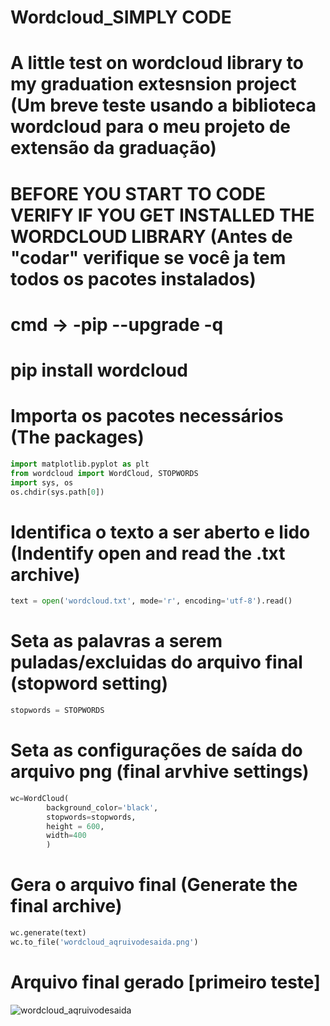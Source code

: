 # Wordcloud_SIMPLY CODE 
# A little test on wordcloud library to my graduation extesnsion project (Um breve teste usando a biblioteca wordcloud para o meu projeto de extensão da graduação)
# BEFORE YOU START TO CODE VERIFY IF YOU GET INSTALLED THE WORDCLOUD LIBRARY (Antes de "codar" verifique se você ja tem todos os pacotes instalados)
# cmd -> -pip --upgrade -q 
#         pip install wordcloud




# Importa os pacotes necessários (The packages)

```python
import matplotlib.pyplot as plt
from wordcloud import WordCloud, STOPWORDS
import sys, os
os.chdir(sys.path[0])
```

# Identifica o texto a ser aberto e lido (Indentify open and read the .txt archive)

```python
text = open('wordcloud.txt', mode='r', encoding='utf-8').read()
```

# Seta as palavras a serem puladas/excluidas do arquivo final (stopword setting)

```python
stopwords = STOPWORDS
```
# Seta as configurações de saída do arquivo png (final arvhive settings)

```python
wc=WordCloud(
        background_color='black',
        stopwords=stopwords,
        height = 600,
        width=400
        )
```

# Gera o arquivo final (Generate the final archive)        
```python
wc.generate(text)
wc.to_file('wordcloud_aqruivodesaida.png')
```
# Arquivo final gerado [primeiro teste]

![wordcloud_aqruivodesaida](https://user-images.githubusercontent.com/84924884/137898215-0f9fb0e7-2f39-4799-bf51-a0dd21b868e6.png)
